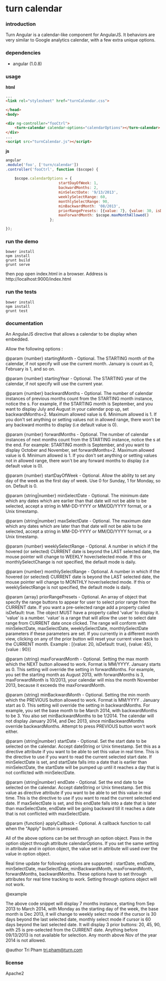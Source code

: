 turn calendar
========

### introduction
Turn Angular is a calendar-like component for AngularJS. It behaviors are very similar to Google analytics calendar,
with a few extra unique options.

### dependencies

- angular (1.0.8)

### usage

**html**

```html
...
<link rel="stylesheet" href="turnCalendar.css">

</head>
<body>

<div ng-controller="fooCtrl">
	<turn-calendar calendar-options="calendarOptions"></turn-calendar>
</div>
...
<script src="turnCalendar.js"></script>
```

**js**

```js
angular
.module('foo', ['turn/calendar'])
.controller('fooCtrl', function ($scope) {
	
	$scope.calendarOptions = {
                        startDayOfWeek: 1,
                        backwardMonths: 2,
                        minSelectDate: '9/13/2013',
                        weeklySelectRange: 60,
                        monthlySelectRange: 90,
                        minBackwardMonth: '08/2013',
                        priorRangePresets: [{value: 7}, {value: 30, isDefault: true}, {value : 45}],
                        maxForwardMonth: $scope.maxMonthAllowed()
                    };

});
```

### run the demo

```shell
bower install
npm install
grunt build
grunt serve
```

then pop open index.html in a browser. Address is http://localhost:9000/index.html

### run the tests

```
bower install
npm install
grunt test
```

### documentation

 An AngularJS directive that allows a calendar to be display when embedded.

 Allow the following options :

 @param {number} startingMonth - Optional. The STARTING month of the calendar,
 if not specify will use the current month. January is count as 0, February is
 1, and so on.

 @param {number} startingYear - Optional. The STARTING year of the calendar,
 if not specify will use the current year.

 @param {number} backwardMonths - Optional. The number of calendar instances
 of previous months count from the STARTING month instance, notice the s. For
 example, if the STARTING month is September, and you want to display July and
 August in your calendar pop up, set backwardMonths=2. Maximum allowed value
 is 6. Minimum allowed is 1. If you don't set anything or setting values not
 in allowed range, there won't be any backward months to display (i.e default
 value is 0).

 @param {number} forwardMonths - Optional. The number of calendar instances
 of next months count from the STARTING instance, notice the s at the end. For
 example: STARTING month is September, and you want to display October and
 November, set forwardMonths=2. Maximum allowed value is 6. Minimum allowed
 is 1. If you don't set anything or setting values not in allowed range, there
 won't be any forward months to display (i.e default value is 0).

 @param {number} startDayOfWeek - Optional. Allow the ability to set any day
 of the week as the first day of week. Use 0 for Sunday, 1 for Monday, so on.
 Default is 0.

 @param {string|number} minSelectDate - Optional. The minimum date which any
 dates which are earlier than that date will not be able to be selected, accept
 a string in MM-DD-YYYY or MM/DD/YYYY format, or a Unix timestamp.

 @param {string|number} maxSelectDate - Optional. The maximum date which any dates
 which are later than that date will not be able to be selected, accept a string
 in MM-DD-YYYY or MM/DD/YYYY format, or a Unix timestamp.

 @param {number} weeklySelectRange - Optional. A number in which if the hovered
 (or selected) CURRENT date is beyond the LAST selected date, the mouse pointer
 will change to WEEKLY hover/selected mode. If this or monthlySelectChange is
 not specified, the default mode is daily.

 @param {number} monthlySelectRange - Optional. A number in which if the hovered
 (or selected) CURRENT date is beyond the LAST selected date, the mouse pointer
 will change to MONTHLY hover/selected mode. If this or weeklySelectRange is
 not specified, the default mode is daily.

 @param {array<object>} priorRangePresets - Optional. An array of object that
 specify the range buttons to appear for user to select prior range from the
 CURRENT date. If you want a pre-selected range add a property called isDefault: true.
 The object MUST have a property called 'value' to display it. 'value' is a
 number. 'value' is a range that will allow the user to select date range from
 CURRENT date once clicked. The range will conform with minSelectDate, maxSelectDate,
 weeklySelectDate, monthlySelectDate parameters if these parameters are set.
 If you currently in a different month view, clicking on any of the prior button
 will reset your current view back to the CURRENT month. Example :
 [{value: 20, isDefault: true}, {value: 45}, {value : 90}]

 @param {string} maxForwardMonth - Optional. Setting the max month which the
 NEXT button allowed to work. Format is MM/YYYY. January starts as 0. This setting
 will override the setting in forwardMonths. For example, you set the starting
 month as August 2013, with forwardMonths is 3, maxForwardMonth is 10/2013, your
 calendar will miss the month November 2013, because it exceeds the maxForwardMonth.

 @param {string} minBackwardMonth - Optional. Setting the min month which the
 PREVIOUS button allowed to work. Format is MM/YYYY . January start as 0. This
 setting will override the setting in backwardMonths. For example, you set the
 base month to be March 2014, with backwardMonths to be 3. You also set minBackwardMonths
 to be 1/2014. The calendar will not display January 2014, and Dec 2013, since
 minBackwardMonths override backwardMonths. Attempt to press PREVIOUS button
 won't work either.

 @param {string|number} startDate - Optional. Set the start date to be selected
 on the calendar. Accept dateString or Unix timestamp. Set this as a directive
 attribute if you want to be able to set this value in real time. This is the
 directive to use if you want to read the current selected start date. If
 minSelectDate is set, and startDate falls into a date that is earlier than
 minSelectDate, the startDate will be pumped up until it reaches a day that is
 not conflicted with minSelectDate.

 @param {string|number} endDate - Optional. Set the end date to be selected on
 the calendar. Accept dateString or Unix timestamp. Set this value as directive
 attribute if you want to be able to set this value in real time. This is the
 directive to use if you want to read the current selected end date. If maxSelectDate
 is set, and this endDate falls into a date that is later than maxSelectDate,
 endDate will be going backward till it reaches a date that is not conflicted
 with maxSelectDate.

 @param {function} applyCallback - Optional. A callback function to call when
 the "Apply" button is pressed.

 All of the above options can be set through an option object. Pass in the option
 object through attribute calendarOptions. If you set the same setting in attribute
 and in option object, the value set in attribute will used over the value in
 option object.

 Real time update for following options are supported : startDate, endDate,
 minSelectDate, maxSelectDate, minBackwardMonth, maxForwardMonth, forwardMonths,
 backwardMonths. These options have to set through attributes for real time
 tracking to work. Setting through options object will not work.

 @example

 <turn-calendar start-day-of-week="1" starting-month="11" starting-year="2013"
                forward-months="3" backward-months="3" min-select-date="'09/13/2013'"
                weekly-select-range="30" monthly-select-range="60"
                prior-range-presets="[{value: 20, isDefault: true}, {value: 45}, {value : 90}]"
                max-forward-month="'10/2014'">
 <turn-calendar>

 The above code snippet will display 7 months instance, starting from Sep 2013
 to March 2014, with Monday as the starting day of the week, the base month is
 Dec 2013, it will change to weekly select mode if the cursor is 30 days beyond
 the last selected date, monthly select mode if cursor is 60 days beyond the last
 selected date. It will display 3 prior buttons: 20, 45, 90, with 25 is pre-selected
 from the CURRENT date. Anything before 09/13/2013 is not available for selection.
 Any month above Nov of the year 2014 is not allowed.

 @author Tri Pham <tri.pham@turn.com>

### license

Apache2